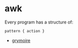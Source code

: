# awk
Every program has a structure of:
```sh
pattern { action }
```

- [grymoire](http://www.grymoire.com/Unix/Awk.html)

